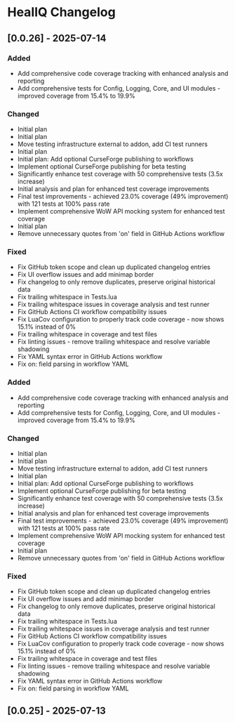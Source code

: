 # HealIQ Changelog

## [0.0.26] - 2025-07-14

### Added
- Add comprehensive code coverage tracking with enhanced analysis and reporting
- Add comprehensive tests for Config, Logging, Core, and UI modules - improved coverage from 15.4% to 19.9%

### Changed
- Initial plan
- Initial plan
- Move testing infrastructure external to addon, add CI test runners
- Initial plan
- Initial plan: Add optional CurseForge publishing to workflows
- Implement optional CurseForge publishing for beta testing
- Significantly enhance test coverage with 50 comprehensive tests (3.5x increase)
- Initial analysis and plan for enhanced test coverage improvements
- Final test improvements - achieved 23.0% coverage (49% improvement) with 121 tests at 100% pass rate
- Implement comprehensive WoW API mocking system for enhanced test coverage
- Initial plan
- Remove unnecessary quotes from 'on' field in GitHub Actions workflow

### Fixed
- Fix GitHub token scope and clean up duplicated changelog entries
- Fix UI overflow issues and add minimap border
- Fix changelog to only remove duplicates, preserve original historical data
- Fix trailing whitespace in Tests.lua
- Fix trailing whitespace issues in coverage analysis and test runner
- Fix GitHub Actions CI workflow compatibility issues
- Fix LuaCov configuration to properly track code coverage - now shows 15.1% instead of 0%
- Fix trailing whitespace in coverage and test files
- Fix linting issues - remove trailing whitespace and resolve variable shadowing
- Fix YAML syntax error in GitHub Actions workflow
- Fix on: field parsing in workflow YAML

### Added
- Add comprehensive code coverage tracking with enhanced analysis and reporting
- Add comprehensive tests for Config, Logging, Core, and UI modules - improved coverage from 15.4% to 19.9%

### Changed
- Initial plan
- Initial plan
- Move testing infrastructure external to addon, add CI test runners
- Initial plan
- Initial plan: Add optional CurseForge publishing to workflows
- Implement optional CurseForge publishing for beta testing
- Significantly enhance test coverage with 50 comprehensive tests (3.5x increase)
- Initial analysis and plan for enhanced test coverage improvements
- Final test improvements - achieved 23.0% coverage (49% improvement) with 121 tests at 100% pass rate
- Implement comprehensive WoW API mocking system for enhanced test coverage
- Initial plan
- Remove unnecessary quotes from 'on' field in GitHub Actions workflow

### Fixed
- Fix GitHub token scope and clean up duplicated changelog entries
- Fix UI overflow issues and add minimap border
- Fix changelog to only remove duplicates, preserve original historical data
- Fix trailing whitespace in Tests.lua
- Fix trailing whitespace issues in coverage analysis and test runner
- Fix GitHub Actions CI workflow compatibility issues
- Fix LuaCov configuration to properly track code coverage - now shows 15.1% instead of 0%
- Fix trailing whitespace in coverage and test files
- Fix linting issues - remove trailing whitespace and resolve variable shadowing
- Fix YAML syntax error in GitHub Actions workflow
- Fix on: field parsing in workflow YAML

## [0.0.25] - 2025-07-13
